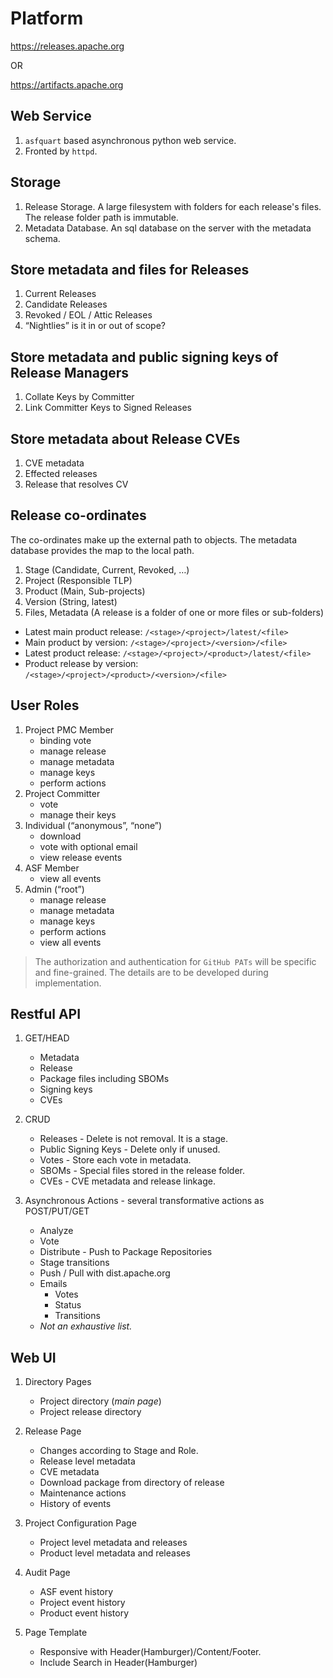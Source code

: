 # Platform

https://releases.apache.org

OR

https://artifacts.apache.org

## Web Service

1. `asfquart` based asynchronous python web service.
2. Fronted by `httpd`.
   
## Storage

1. Release Storage. A large filesystem with folders for each release's files. The release folder path is immutable.
2. Metadata Database. An sql database on the server with the metadata schema.

## Store metadata and files for Releases

1. Current Releases
2. Candidate Releases
3. Revoked / EOL / Attic Releases
4. “Nightlies” is it in or out of scope?

## Store metadata and public signing keys of Release Managers

1. Collate Keys by Committer
2. Link Committer Keys to Signed Releases

## Store metadata about Release CVEs

1. CVE metadata
2. Effected releases
3. Release that resolves CV

## Release co-ordinates

The co-ordinates make up the external path to objects. The metadata database provides the map to the local path.

1. Stage (Candidate, Current, Revoked, …)
2. Project (Responsible TLP)
3. Product (Main, Sub-projects)
4. Version (String, latest)
5. Files, Metadata (A release is a folder of one or more files or sub-folders)

- Latest main product release: `/<stage>/<project>/latest/<file>`
- Main product by version: `/<stage>/<project>/<version>/<file>`
- Latest product release: `/<stage>/<project>/<product>/latest/<file>`
- Product release by version: `/<stage>/<project>/<product>/<version>/<file>`

## User Roles

1. Project PMC Member
   - binding vote
   - manage release
   - manage metadata
   - manage keys
   - perform actions
2. Project Committer
   - vote
   - manage their keys
3. Individual (“anonymous”, “none”)
   - download
   - vote with optional email
   - view release events
4. ASF Member
   - view all events
5. Admin (“root”)
   - manage release
   - manage metadata
   - manage keys
   - perform actions
   - view all events

> The authorization and authentication for `GitHub PATs` will be specific and fine-grained. The details are to be developed during implementation.

## Restful API

1. GET/HEAD
   - Metadata
   - Release
   - Package files including SBOMs
   - Signing keys
   - CVEs

2. CRUD
   - Releases - Delete is not removal. It is a stage.
   - Public Signing Keys - Delete only if unused.
   - Votes - Store each vote in metadata.
   - SBOMs - Special files stored in the release folder.
   - CVEs - CVE metadata and release linkage.

3. Asynchronous Actions - several transformative actions as POST/PUT/GET
   - Analyze
   - Vote
   - Distribute - Push to Package Repositories
   - Stage transitions
   - Push / Pull with dist.apache.org
   - Emails
     - Votes
     - Status
     - Transitions
   - _Not an exhaustive list._

## Web UI

1. Directory Pages
   - Project directory (_main page_)
   - Project release directory

2. Release Page
   - Changes according to Stage and Role.
   - Release level metadata
   - CVE metadata
   - Download package from directory of release
   - Maintenance actions
   - History of events

3. Project Configuration Page
   - Project level metadata and releases
   - Product level metadata and releases

4. Audit Page
   - ASF event history
   - Project event history
   - Product event history

5. Page Template
   - Responsive with Header(Hamburger)/Content/Footer.
   - Include Search in Header(Hamburger)
